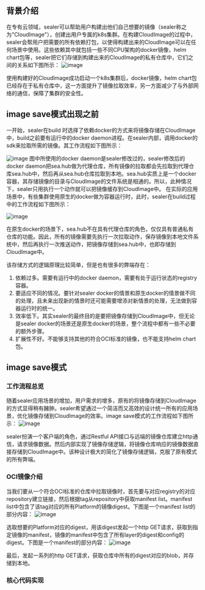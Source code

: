 ## 背景介绍
在专有云领域，sealer可以帮助用户构建出他们自己想要的镜像（sealer称之为"CloudImage"），创建出用户专属的k8s集群。在构建CloudImage的过程中，sealer会帮用户把需要的所有依赖打包，以使得构建出来的CloudImage可以在任何场景中使用。这些依赖其中就包括一些不同CPU架构的docker镜像，helm chart包等，sealer把它们存储到构建出来的CloudImage的私有仓库中，它们之间的关系如下图所示：
![image](https://user-images.githubusercontent.com/53456509/149660147-b220816d-a4bc-4f5a-85f8-dae026d251f2.png)

使用构建好的CloudImage成功启动一个k8s集群后，docker镜像，helm chart包已经存在于私有仓库中，这一方面提升了镜像拉取效率，另一方面减少了与外部网络的通信，保障了集群的安全性。
## image save模式出现之前
一开始，sealer在build 时选择了依赖docker的方式来将镜像存储在CloudImage中，build之前要有运行中的docker daemon进程。在sealer内部，调用docker的sdk来拉取所需的镜像。其工作流程如下图所示：

![image](https://user-images.githubusercontent.com/53456509/149660455-edda865b-eb97-408a-ba5a-4f9615b28f76.png)
图中所使用的docker daemon是sealer修改过的，sealer修改后的docker daemon把sea.hub做为代理仓库，所有镜像的拉取都会先拉取到代理仓库sea.hub中，然后再从sea.hub仓库拉取到本地。sea.hub实质上是一个docker容器，其存储镜像的目录与CloudImage的文件系统是相通的。所以，此种情况下，sealer只用执行一个动作就可以把镜像缓存到CloudImage中。
在实际的应用场景中，有些集群使用原生的docker做为容器运行时，此时，sealer在build过程中的工作流程如下图所示：

![image](https://user-images.githubusercontent.com/53456509/149660482-1781178c-4387-48f1-9a5f-9e62971b6001.png)

在原生docker的场景下，sea.hub不在具有代理仓库的角色，仅仅具有普通私有仓库的功能。因此，所有的镜像需要先执行一次拉取动作，保存镜像到本地文件系统中，然后再执行一次推送动作，把镜像存储到sea.hub中，也即存储到CloudImage中。

该存储方式的逻辑原理比较简单，但是也有很多的弊端存在：
1. 依赖过多。需要有运行中的docker daemon，需要有处于运行状态的registry容器。
1. 要适应不同的情况。要针对sealer docker的情景和原生docker的情景做不同的处理，且未来出现新的情景时还可能需要增添对新情景的处理，无法做到容器运行时的统一。
1. 效率低下。其实sealer的最终目的是要把镜像存储到CloudImage中，但无论是sealer docker的场景还是原生docker的场景，整个流程中都有一些不必要的额外步骤。
1. 扩展性不好。不能够支持其他的符合OCI标准的镜像，也不能支持helm chart包。

## image save模式

### 工作流程总览

随着sealer应用场景的增加，用户需求的增多，原有的将镜像存储到CloudImage的方式显得稍有臃肿。sealer希望通过一个简洁而又高效的设计统一所有的应用场景，优化镜像存储到CloudImage的效率。image save模式的工作流程如下图所示：
![image](https://user-images.githubusercontent.com/53456509/149660641-8fc54011-cf1d-4fce-add4-c2d63f748337.png)

sealer扮演一个客户端的角色，通过Restful API接口与远端的镜像仓库建立http通信，请求镜像数据。然后内部实现了镜像存储逻辑，将镜像仓库响应的镜像数据直接存储到CloudImage中。该种设计极大的简化了镜像存储逻辑，克服了原有模式的所有弊端。

### OCI镜像介绍
当我们要从一个符合OCI标准的仓库中拉取镜像时，首先要与对应registry的对应repository建立链接，然后根据tag从repository中获取manifest list。manifest list中包含了该tag对应的所有Platform的镜像digest。下图是一个manifest list的部分内容：
![image](https://user-images.githubusercontent.com/53456509/149660663-bd30d612-4270-4493-b263-9ed3f1ec2d17.png)

选取想要的Platform对应的digest，用该digest发起一个http GET请求，获取到指定镜像的manifest，镜像的manifest中包含了所有layer的digest和config的digest。下图是一个manifest的部分内容：
![image](https://user-images.githubusercontent.com/53456509/149660674-3152f910-37a5-41da-9b9f-991cf8a4d520.png)

最后，发起一系列的http GET请求，获取仓库中所有的digest对应的blob，并存储到本地。


### 核心代码实现
